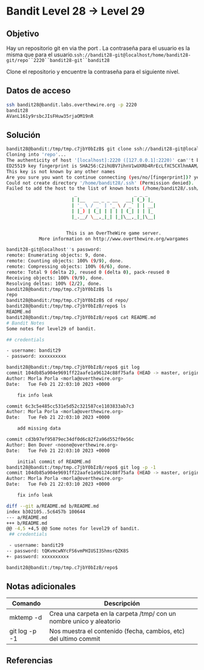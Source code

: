 # Bandit Level 28 → Level 29

## Objetivo
Hay un repositorio git en via the port . La contraseña para el usuario es la misma que para el usuario.`ssh://bandit28-git@localhost/home/bandit28-git/repo``2220``bandit28-git``bandit28`

Clone el repositorio y encuentre la contraseña para el siguiente nivel.

## Datos de acceso
``` bash
ssh bandit28@bandit.labs.overthewire.org -p 2220
bandit28
AVanL161y9rsbcJIsFHuw35rjaOM19nR
```
## Solución
```bash
bandit28@bandit:/tmp/tmp.c7jbY0bIzB$ git clone ssh://bandit28-git@localhost:2220/home/bandit28-git/repo
Cloning into 'repo'...
The authenticity of host '[localhost]:2220 ([127.0.0.1]:2220)' can''t be established.
ED25519 key fingerprint is SHA256:C2ihUBV7ihnV1wUXRb4RrEcLfXC5CXlhmAAM/urerLY.
This key is not known by any other names
Are you sure you want to continue connecting (yes/no/[fingerprint])? yes
Could not create directory '/home/bandit28/.ssh' (Permission denied).
Failed to add the host to the list of known hosts (/home/bandit28/.ssh/known_hosts).
                         _                     _ _ _
                        | |__   __ _ _ __   __| (_) |_
                        | '_ \ / _` | '_ \ / _` | | __|
                        | |_) | (_| | | | | (_| | | |_
                        |_.__/ \__,_|_| |_|\__,_|_|\__|


                      This is an OverTheWire game server.
            More information on http://www.overthewire.org/wargames

bandit28-git@localhost''s password:
remote: Enumerating objects: 9, done.
remote: Counting objects: 100% (9/9), done.
remote: Compressing objects: 100% (6/6), done.
remote: Total 9 (delta 2), reused 0 (delta 0), pack-reused 0
Receiving objects: 100% (9/9), done.
Resolving deltas: 100% (2/2), done.
bandit28@bandit:/tmp/tmp.c7jbY0bIzB$ ls
repo
bandit28@bandit:/tmp/tmp.c7jbY0bIzB$ cd repo/
bandit28@bandit:/tmp/tmp.c7jbY0bIzB/repo$ ls
README.md
bandit28@bandit:/tmp/tmp.c7jbY0bIzB/repo$ cat README.md
# Bandit Notes
Some notes for level29 of bandit.

## credentials

- username: bandit29
- password: xxxxxxxxxx

bandit28@bandit:/tmp/tmp.c7jbY0bIzB/repo$ git log
commit 104db85a904e9691ff22aafe1a96124c88f75afa (HEAD -> master, origin/master, origin/HEAD)
Author: Morla Porla <morla@overthewire.org>
Date:   Tue Feb 21 22:03:10 2023 +0000

    fix info leak

commit 6c3c5e485cc531e5d52c321587ce1103833ab7c3
Author: Morla Porla <morla@overthewire.org>
Date:   Tue Feb 21 22:03:10 2023 +0000

    add missing data

commit cd3b97ef95879ec34df0d6c82f2a96d552f0e56c
Author: Ben Dover <noone@overthewire.org>
Date:   Tue Feb 21 22:03:10 2023 +0000

    initial commit of README.md
bandit28@bandit:/tmp/tmp.c7jbY0bIzB/repo$ git log -p -1
commit 104db85a904e9691ff22aafe1a96124c88f75afa (HEAD -> master, origin/master, origin/HEAD)
Author: Morla Porla <morla@overthewire.org>
Date:   Tue Feb 21 22:03:10 2023 +0000

    fix info leak

diff --git a/README.md b/README.md
index b302105..5c6457b 100644
--- a/README.md
+++ b/README.md
@@ -4,5 +4,5 @@ Some notes for level29 of bandit.
 ## credentials

 - username: bandit29
-- password: tQKvmcwNYcFS6vmPHIUSI3ShmsrQZK8S
+- password: xxxxxxxxxx

bandit28@bandit:/tmp/tmp.c7jbY0bIzB/repo$
```

## Notas adicionales
| Comando | Descripción |
| ------ | ------ |
| mktemp -d | Crea una carpeta en la carpeta /tmp/ con un nombre unico y aleatorio|
| git log -p -1 | Nos muestra el contenido (fecha, cambios, etc) del ultimo commit

## Referencias
